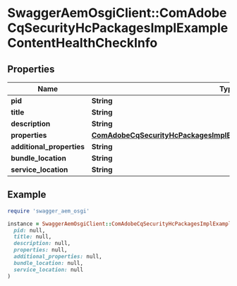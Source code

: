 # SwaggerAemOsgiClient::ComAdobeCqSecurityHcPackagesImplExampleContentHealthCheckInfo

## Properties

| Name | Type | Description | Notes |
| ---- | ---- | ----------- | ----- |
| **pid** | **String** |  | [optional] |
| **title** | **String** |  | [optional] |
| **description** | **String** |  | [optional] |
| **properties** | [**ComAdobeCqSecurityHcPackagesImplExampleContentHealthCheckProperties**](ComAdobeCqSecurityHcPackagesImplExampleContentHealthCheckProperties.md) |  | [optional] |
| **additional_properties** | **String** |  | [optional] |
| **bundle_location** | **String** |  | [optional] |
| **service_location** | **String** |  | [optional] |

## Example

```ruby
require 'swagger_aem_osgi'

instance = SwaggerAemOsgiClient::ComAdobeCqSecurityHcPackagesImplExampleContentHealthCheckInfo.new(
  pid: null,
  title: null,
  description: null,
  properties: null,
  additional_properties: null,
  bundle_location: null,
  service_location: null
)
```

